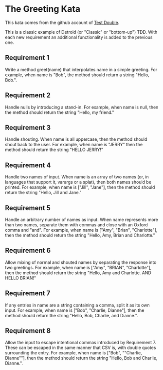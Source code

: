 # The Greeting Kata

This kata comes from the github account of [Test Double](https://github.com/testdouble/contributing-tests/wiki/Greeting-Kata).

This is a classic example of Detroid (or "Classic" or "bottom-up") TDD. With each new requirement an additional functionality is added to the previous one.

## Requirement 1

Write a method greet(name) that interpolates name in a simple greeting. For example, when name is "Bob", the method should return a string "Hello, Bob.".

## Requirement 2

Handle nulls by introducing a stand-in. For example, when name is null, then the method should return the string "Hello, my friend."

## Requirement 3

Handle shouting. When name is all uppercase, then the method should shout back to the user. For example, when name is "JERRY" then the method should return the string "HELLO JERRY!"

## Requirement 4 

Handle two names of input. When name is an array of two names (or, in languages that support it, varargs or a splat), then both names should be printed. For example, when name is ["Jill", "Jane"], then the method should return the string "Hello, Jill and Jane."

## Requirement 5

Handle an arbitrary number of names as input. When name represents more than two names, separate them with commas and close with an Oxford comma and "and". For example, when name is ["Amy", "Brian", "Charlotte"], then the method should return the string "Hello, Amy, Brian and Charlotte."

## Requirement 6

Allow mixing of normal and shouted names by separating the response into two greetings. For example, when name is ["Amy", "BRIAN", "Charlotte"], then the method should return the string "Hello, Amy and Charlotte. AND HELLO BRIAN!"

## Requirement 7

If any entries in name are a string containing a comma, split it as its own input. For example, when name is ["Bob", "Charlie, Dianne"], then the method should return the string "Hello, Bob, Charlie, and Dianne.".

## Requirement 8

Allow the input to escape intentional commas introduced by Requirement 7. These can be escaped in the same manner that CSV is, with double quotes surrounding the entry. For example, when name is ["Bob", "\"Charlie, Dianne\""], then the method should return the string "Hello, Bob and Charlie, Dianne.".
